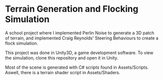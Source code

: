 # Terrain Generation and Flocking Simulation

A school project where I implemented Perlin Noise to generate a 3D patch of terrain, and implemented Craig Reynolds' Steering Behaviours to create a flock simulation. 

This project was done in Unity3D, a game development software. To view the simulation, clone this repository and open it in Unity. 

Most of the scene is generated with C# scripts found in Assets/Scripts. Aswell, there is a terrain shader script in Assets/Shaders.
